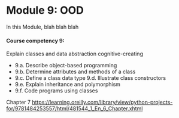 # Module 9: OOD


In this Module,
blah blah blah


 #### **Course competency 9:**

Explain classes and data abstraction cognitive-creating 
* 9.a. Describe object-based programming
* 9.b. Determine attributes and methods of a class
* 9.c. Define a class data type 9.d. Illustrate class constructors
* 9.e. Explain inheritance and polymorphism
* 9.f. Code programs using classes

  
Chapter 7
https://learning.oreilly.com/library/view/python-projects-for/9781484253557/html/481544_1_En_6_Chapter.xhtml 
